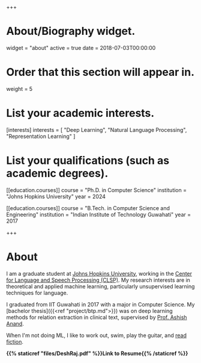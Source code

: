 +++
# About/Biography widget.
widget = "about"
active = true
date = 2018-07-03T00:00:00

# Order that this section will appear in.
weight = 5

# List your academic interests.
[interests]
  interests = [
    "Deep Learning",
    "Natural Language Processing",
    "Representation Learning"
  ]

# List your qualifications (such as academic degrees).
[[education.courses]]
  course = "Ph.D. in Computer Science"
  institution = "Johns Hopkins University"
  year = 2024

[[education.courses]]
  course = "B.Tech. in Computer Science and Engineering"
  institution = "Indian Institute of Technology Guwahati"
  year = 2017
 
+++

# About

I am a graduate student at [Johns Hopkins University](https://www.cs.jhu.edu/), working in the [Center for Language and Speech Processing (CLSP)](https://www.clsp.jhu.edu/). My research interests are in theoretical and applied machine learning, particularly unsupervised learning techniques for language.

I graduated from IIT Guwahati in 2017 with a major in Computer Science. My [bachelor thesis]({{<ref "project/btp.md">}}) was on deep learning methods for relation extraction in clinical text, supervised by [Prof. Ashish Anand](http://www.iitg.ac.in/anand.ashish/index.html). 

When I'm not doing ML, I like to work out, swim, play the guitar, and [read fiction](https://medium.com/deshs-book-reviews). 

**{{% staticref "files/DeshRaj.pdf" %}}Link to Resume{{% /staticref %}}**
